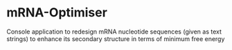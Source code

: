 mRNA-Optimiser
==============

Console application to redesign mRNA nucleotide sequences (given as text strings) to enhance its secondary structure in terms of minimum free energy

